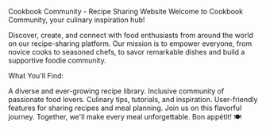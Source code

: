 Cookbook Community - Recipe Sharing Website
Welcome to Cookbook Community, your culinary inspiration hub!

Discover, create, and connect with food enthusiasts from around the world on our recipe-sharing platform. Our mission is to empower everyone, from novice cooks to seasoned chefs, to savor remarkable dishes and build a supportive foodie community.

What You'll Find:

A diverse and ever-growing recipe library.
Inclusive community of passionate food lovers.
Culinary tips, tutorials, and inspiration.
User-friendly features for sharing recipes and meal planning.
Join us on this flavorful journey. Together, we'll make every meal unforgettable. Bon appétit! 🍽️
